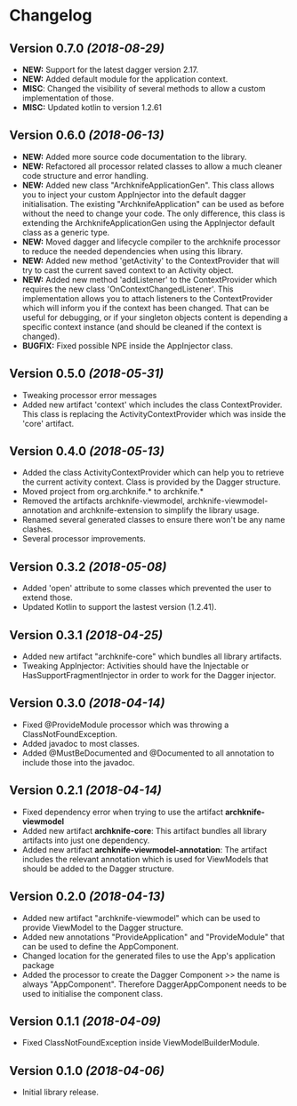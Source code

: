 Changelog
==========

Version 0.7.0 *(2018-08-29)*
----------------------------
- **NEW:** Support for the latest dagger version 2.17.
- **NEW:** Added default module for the application context.
- **MISC**: Changed the visibility of several methods to allow a custom implementation of those.
- **MISC:** Updated kotlin to version 1.2.61

Version 0.6.0 *(2018-06-13)*
----------------------------
- **NEW:** Added more source code documentation to the library.
- **NEW:** Refactored all processor related classes to allow a much cleaner code structure and error handling.
- **NEW:** Added new class "ArchknifeApplicationGen". This class allows you to inject your custom AppInjector into the default dagger initialisation. The existing "ArchknifeApplication" can be used as before without the need to change your code. The only difference, this class is extending the ArchknifeApplicationGen using the AppInjector default class as a generic type.
- **NEW:** Moved dagger and lifecycle compiler to the archknife processor to reduce the needed dependencies when using this library.
- **NEW:** Added new method 'getActivity' to the ContextProvider that will try to cast the current saved context to an Activity object.
- **NEW:** Added new method 'addListener' to the ContextProvider which requires the new class 'OnContextChangedListener'. This implementation allows you to attach listeners to the ContextProvider which will inform you if the context has been changed. That can be useful for debugging, or if your singleton objects content is depending a specific context instance (and should be cleaned if the context is changed).
- **BUGFIX:** Fixed possible NPE inside the AppInjector class.

Version 0.5.0 *(2018-05-31)*
----------------------------
- Tweaking processor error messages
- Added new artifact 'context' which includes the class ContextProvider. This class is replacing the ActivityContextProvider which was inside the 'core' artifact.

Version 0.4.0 *(2018-05-13)*
----------------------------
- Added the class ActivityContextProvider which can help you to retrieve the current activity context. Class is provided by the Dagger structure.
- Moved project from org.archknife.* to archknife.*
- Removed the artifacts archknife-viewmodel, archknife-viewmodel-annotation and archknife-extension to simplify the library usage.
- Renamed several generated classes to ensure there won't be any name clashes.
- Several processor improvements.

Version 0.3.2 *(2018-05-08)*
----------------------------
- Added 'open' attribute to some classes which prevented the user to extend those.
- Updated Kotlin to support the lastest version (1.2.41).

Version 0.3.1 *(2018-04-25)*
----------------------------
- Added new artifact "archknife-core" which bundles all library artifacts.
- Tweaking AppInjector: Activities should have the Injectable or HasSupportFragmentInjector in order to work for the Dagger injector.

Version 0.3.0 *(2018-04-14)*
----------------------------
- Fixed @ProvideModule processor which was throwing a ClassNotFoundException.
- Added javadoc to most classes.
- Added @MustBeDocumented and @Documented to all annotation to include those into the javadoc.

Version 0.2.1 *(2018-04-14)*
----------------------------
- Fixed dependency error when trying to use the artifact **archknife-viewmodel**
- Added new artifact **archknife-core**: This artifact bundles all library artifacts into just one dependency.
- Added new artifact **archknife-viewmodel-annotation**: The artifact includes the relevant annotation which is used for ViewModels that should be added to the Dagger structure.

Version 0.2.0 *(2018-04-13)*
----------------------------
- Added new artifact "archknife-viewmodel" which can be used to provide ViewModel to the Dagger structure.
- Added new annotations "ProvideApplication" and "ProvideModule" that can be used to define the AppComponent.
- Changed location for the generated files to use the App's application package
- Added the processor to create the Dagger Component >> the name is always "AppComponent". Therefore DaggerAppComponent needs to be used to initialise the component class.

Version 0.1.1 *(2018-04-09)*
----------------------------
- Fixed ClassNotFoundException inside ViewModelBuilderModule.

Version 0.1.0 *(2018-04-06)*
----------------------------
- Initial library release.
